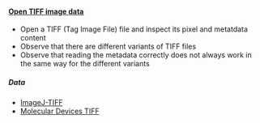 <h4 id="open_tif"><a href="#open_tif">Open TIFF image data</a></h4>

- Open a TIFF (Tag Image File) file and inspect its pixel and metatdata content
- Observe that there are different variants of TIFF files
- Observe that reading the metadata correctly does not always work in the same way for the different variants

##### Data

- [ImageJ-TIFF](https://github.com/NEUBIAS/training-resources/raw/master/image_data/xy_8bit__nuclei_PLK1_control.tif)
- [Molecular Devices TIFF](https://github.com/NEUBIAS/training-resources/raw/master/image_data/xy_16bit__collagen.md.tif)
